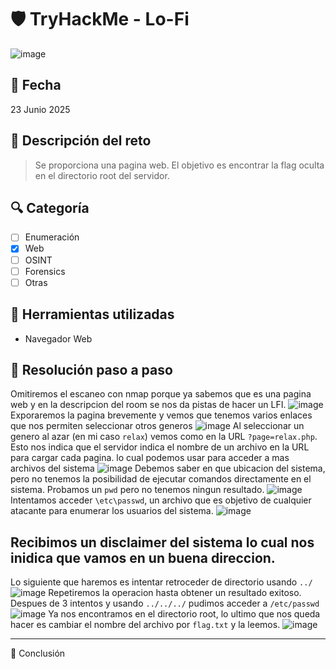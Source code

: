 # 🛡️ TryHackMe - Lo-Fi
![image](https://github.com/user-attachments/assets/977a884c-e3cc-4ead-b1c9-151542478cfd)


## 📅 Fecha
23 Junio 2025

## 🧠 Descripción del reto
> Se proporciona una pagina web. El objetivo es encontrar la flag oculta en el directorio root del servidor.

## 🔍 Categoría
- [ ] Enumeración
- [x] Web
- [ ] OSINT
- [ ] Forensics
- [ ] Otras

## 📁 Herramientas utilizadas
- Navegador Web

## 🧩 Resolución paso a paso
Omitiremos el escaneo con nmap porque ya sabemos que es una pagina web y en la descripcion del room se nos da pistas de hacer un LFI.
![image](https://github.com/user-attachments/assets/82587917-0062-49a8-a29f-22797db7a3a6)
Exporaremos la pagina brevemente y vemos que tenemos varios enlaces que nos permiten seleccionar otros generos
![image](https://github.com/user-attachments/assets/56de6bc4-4be6-4dae-b2b8-632e3c460dda)
Al seleccionar un genero al azar (en mi caso `relax`) vemos como en la URL `?page=relax.php`. Esto nos indica que el servidor indica el nombre de un archivo en la URL para cargar cada pagina. lo cual podemos usar para acceder a mas archivos del sistema
![image](https://github.com/user-attachments/assets/46600d5f-8a9c-4d94-a80e-b2302cbd16d6)
Debemos saber en que ubicacion del sistema, pero no tenemos la posibilidad de ejecutar comandos directamente en el sistema. Probamos un `pwd` pero no tenemos ningun resultado. 
![image](https://github.com/user-attachments/assets/e092fcf8-1b5d-46c4-882d-b90e91327d14)
Intentamos acceder `\etc\passwd`, un archivo que es objetivo de cualquier atacante para enumerar los usuarios del sistema.
![image](https://github.com/user-attachments/assets/4636e59f-7c04-4373-82e3-12dc8fe19056)

Recibimos un disclaimer del sistema lo cual nos inidica que vamos en un buena direccion.
---
Lo siguiente que haremos es intentar retroceder de directorio usando `../`
![image](https://github.com/user-attachments/assets/27453fba-f645-43f2-95e2-c4c30d739d8b)
Repetiremos la operacion hasta obtener un resultado exitoso.
Despues de 3 intentos y usando `../../../` pudimos acceder a `/etc/passwd`
![image](https://github.com/user-attachments/assets/f9da849b-9528-45d0-bd78-33c858497bdd)
Ya nos encontramos en el directorio root, lo ultimo que nos queda hacer es cambiar el nombre del archivo por `flag.txt` y la leemos.
![image](https://github.com/user-attachments/assets/81386a3c-d2c5-4dd5-bd37-f0bef9f36612)

---
🏁 Conclusión
